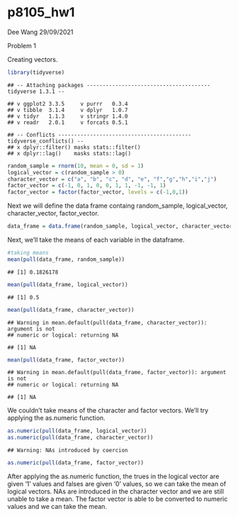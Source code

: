 p8105\_hw1
================
Dee Wang
29/09/2021

Problem 1

Creating vectors.

``` r
library(tidyverse)
```

    ## -- Attaching packages --------------------------------------- tidyverse 1.3.1 --

    ## v ggplot2 3.3.5     v purrr   0.3.4
    ## v tibble  3.1.4     v dplyr   1.0.7
    ## v tidyr   1.1.3     v stringr 1.4.0
    ## v readr   2.0.1     v forcats 0.5.1

    ## -- Conflicts ------------------------------------------ tidyverse_conflicts() --
    ## x dplyr::filter() masks stats::filter()
    ## x dplyr::lag()    masks stats::lag()

``` r
random_sample = rnorm(10, mean = 0, sd = 1)
logical_vector = c(random_sample > 0)
character_vector = c("a", "b", "c", "d", "e", "f","g","h","i","j")
factor_vector = c(-1, 0, 1, 0, 0, 1, 1, -1, -1, 1)
factor_vector = factor(factor_vector, levels = c(-1,0,1))
```

Next we will define the data frame containg random\_sample,
logical\_vector, character\_vector, factor\_vector.

``` r
data_frame = data.frame(random_sample, logical_vector, character_vector, factor_vector)
```

Next, we’ll take the means of each variable in the dataframe.

``` r
#taking means 
mean(pull(data_frame, random_sample)) 
```

    ## [1] 0.1826178

``` r
mean(pull(data_frame, logical_vector)) 
```

    ## [1] 0.5

``` r
mean(pull(data_frame, character_vector)) 
```

    ## Warning in mean.default(pull(data_frame, character_vector)): argument is not
    ## numeric or logical: returning NA

    ## [1] NA

``` r
mean(pull(data_frame, factor_vector)) 
```

    ## Warning in mean.default(pull(data_frame, factor_vector)): argument is not
    ## numeric or logical: returning NA

    ## [1] NA

We couldn’t take means of the character and factor vectors. We’ll try
applying the as.numeric function.

``` r
as.numeric(pull(data_frame, logical_vector)) 
as.numeric(pull(data_frame, character_vector)) 
```

    ## Warning: NAs introduced by coercion

``` r
as.numeric(pull(data_frame, factor_vector)) 
```

After applying the as.numeric function, the trues in the logical vector
are given ‘1’ values and falses are given ‘0’ values, so we can take the
mean of logical vectors. NAs are introduced in the character vector and
we are still unable to take a mean. The factor vector is able to be
converted to numeric values and we can take the mean.
